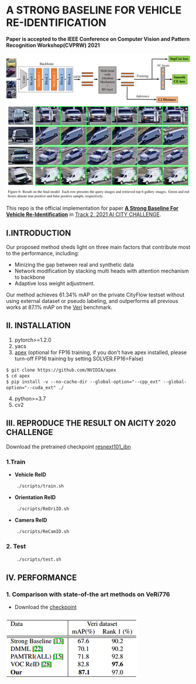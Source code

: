 # A STRONG BASELINE FOR VEHICLE RE-IDENTIFICATION
**Paper is accepted to the IEEE Conference on Computer Vision and Pattern Recognition Workshop(CVPRW) 2021**

![](./images/framework.png)
![](images/illustrated.png)

This repo is the official implementation for paper [**A Strong Baseline For Vehicle Re-Identification**](./images/paper.pdf) in [Track 2, 2021 AI CITY CHALLENGE](https://www.aicitychallenge.org/).


## I.INTRODUCTION
Our proposed method sheds light on three main factors that contribute most to the performance, including:
+ Minizing the gap between real and synthetic data
+ Network modification by stacking multi heads with attention mechanism to backbone
+ Adaptive loss weight adjustment.

Our method achieves 61.34% mAP on the private CityFlow testset without using external dataset or pseudo labeling, and outperforms all previous works at 87.1% mAP on the [Veri](https://vehiclereid.github.io/VeRi/) benchmark.

## II. INSTALLATION
1. pytorch>=1.2.0
2. yacs
3. [apex](https://github.com/NVIDIA/apex) (optional for FP16 training, if you don't have apex installed, please turn-off FP16 training by setting SOLVER.FP16=False)
````
$ git clone https://github.com/NVIDIA/apex
$ cd apex
$ pip install -v --no-cache-dir --global-option="--cpp_ext" --global-option="--cuda_ext" ./
````
4. python>=3.7
5. cv2
## III. REPRODUCE THE RESULT ON AICITY 2020 CHALLENGE
Download the pretrained checkpoint [resnext101_ibn](https://drive.google.com/file/d/197nnkY9fZpiE-96B31V59DB-2rm-ZxbG/view?usp=sharing)

### 1.Train

+ **Vehicle ReID**
```bash
    ./scripts/train.sh
```

+ **Orientation ReID**
```bash
    ./scripts/ReOriID.sh
```

+ **Camera ReID**
```bash
    ./scripts/ReCamID.sh
```

### 2. Test
```bash
    ./scripts/test.sh
```


## IV. PERFORMANCE

### 1. Comparison with state-of-the art methods on VeRi776
+ Download the [checkpoint](https://drive.google.com/file/d/1iOwk054Fs2pbqnOTQ0UJSv7Yhhk7IRun/view?usp=sharing)

![](images/veri.png)



